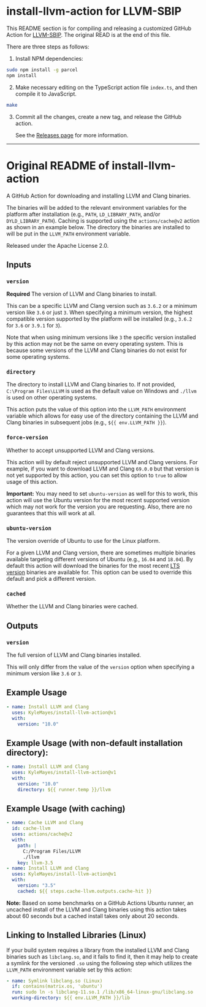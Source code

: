 # install-llvm-action for LLVM-SBIP

This README section is for compiling and releasing a customized GitHub Action
for [LLVM-SBIP](https://github.com/sbip-sg/llvm-project). The original READ is at the end of this file.

There are three steps as follows:


1. Install NPM dependencies:

  ```sh
  sudo npm install -g parcel
  npm install
  ```

2. Make necessary editing on the TypeScript action file `index.ts`, and then
   compile it to JavaScript.

  ```sh
  make
  ```

3. Commit all the changes, create a new tag, and release the GitHub action.

   See the [Releases page](https://github.com/sbip-sg/install-llvm-action/releases) for more information.


-------------------------------------------------------------------------------------
# Original README of install-llvm-action

A GitHub Action for downloading and installing LLVM and Clang binaries.

The binaries will be added to the relevant environment variables for the platform after installation (e.g., `PATH`, `LD_LIBRARY_PATH`, and/or `DYLD_LIBRARY_PATH`). Caching is supported using the `actions/cache@v2` action as shown in an example below. The directory the binaries are installed to will be put in the `LLVM_PATH` environment variable.

Released under the Apache License 2.0.

## Inputs

### `version`

**Required** The version of LLVM and Clang binaries to install.

This can be a specific LLVM and Clang version such as `3.6.2` or a minimum version like `3.6` or just `3`. When specifying a minimum version, the highest compatible version supported by the platform will be installed (e.g., `3.6.2` for `3.6` or `3.9.1` for `3`).

Note that when using minimum versions like `3` the specific version installed by this action may not be the same on every operating system. This is because some versions of the LLVM and Clang binaries do not exist for some operating systems.

### `directory`

The directory to install LLVM and Clang binaries to. If not provided, `C:\Program Files\LLVM` is used as the default value on Windows and `./llvm` is used on other operating systems.

This action puts the value of this option into the `LLVM_PATH` environment variable which allows for easy use of the directory containing the LLVM and Clang binaries in subsequent jobs (e.g., `${{ env.LLVM_PATH }}`).

### `force-version`

Whether to accept unsupported LLVM and Clang versions.

This action will by default reject unsupported LLVM and Clang versions. For example, if you want to download LLVM and Clang `69.0.0` but that version is not yet supported by this action, you can set this option to `true` to allow usage of this action.

**Important:** You may need to set `ubuntu-version` as well for this to work, this action will use the Ubuntu version for the most recent supported version which may not work for the version you are requesting. Also, there are no guarantees that this will work at all.

### `ubuntu-version`

The version override of Ubuntu to use for the Linux platform.

For a given LLVM and Clang version, there are sometimes multiple binaries available targeting different versions of Ubuntu (e.g., `16.04` and `18.04`). By default this action will download the binaries for the most recent [LTS version](https://ubuntu.com/blog/what-is-an-ubuntu-lts-release) binaries are available for. This option can be used to override this default and pick a different version.

### `cached`

Whether the LLVM and Clang binaries were cached.

## Outputs

### `version`

The full version of LLVM and Clang binaries installed.

This will only differ from the value of the `version` option when specifying a minimum version like `3.6` or `3`.

## Example Usage

```yml
- name: Install LLVM and Clang
  uses: KyleMayes/install-llvm-action@v1
  with:
    version: "10.0"
```

## Example Usage (with non-default installation directory):

```yml
- name: Install LLVM and Clang
  uses: KyleMayes/install-llvm-action@v1
  with:
    version: "10.0"
    directory: ${{ runner.temp }}/llvm
```

## Example Usage (with caching)

```yml
- name: Cache LLVM and Clang
  id: cache-llvm
  uses: actions/cache@v2
  with:
    path: |
      C:/Program Files/LLVM
      ./llvm
    key: llvm-3.5
- name: Install LLVM and Clang
  uses: KyleMayes/install-llvm-action@v1
  with:
    version: "3.5"
    cached: ${{ steps.cache-llvm.outputs.cache-hit }}
```

**Note:** Based on some benchmarks on a GitHub Actions Ubuntu runner, an uncached install of the LLVM and Clang binaries using this action takes about 60 seconds but a cached install takes only about 20 seconds.

## Linking to Installed Libraries (Linux)

If your build system requires a library from the installed LLVM and Clang binaries such as `libclang.so`, and it fails to find it, then it may help to create a symlink for the versioned `.so` using the following step which utilizes the `LLVM_PATH` environment variable set by this action:

```yaml
- name: Symlink libclang.so (Linux)
  if: contains(matrix.os, 'ubuntu')
  run: sudo ln -s libclang-11.so.1 /lib/x86_64-linux-gnu/libclang.so
  working-directory: ${{ env.LLVM_PATH }}/lib
```
